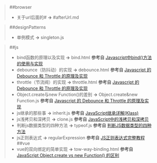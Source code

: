 >##browser
>+ 关于url后面的#  **->** #afterUrl.md

>##designPatterns
>+ 单例模式  **->** singleton.js

>##js
>+ bind函数的原理以及实现 **->** bind.html **参考自** [Javascript中bind()方法的使用与实现](https://segmentfault.com/a/1190000002662251)
>+ debounce（防抖动）的实现 **->** debounce.html **参考自** [Javascript 的 Debounce 和 Throttle 的原理及实现](https://github.com/lishengzxc/bblog/issues/7)
>+ throttle（节流阀）的实现 **->** throttle.html **参考自** [Javascript 的 Debounce 和 Throttle 的原理及实现](https://github.com/lishengzxc/bblog/issues/7)
>+ Object.create与new Function()的差别 **->** Object.create&new Function.js **参考自** [Javascript 的 Debounce 和 Throttle 的原理及实现](https://github.com/lishengzxc/bblog/issues/7)
>+ js继承的那些事 **->** inherit.js **参考自** [JavaScript继承详解(Klass)](https://www.jianshu.com/p/b0b8154a58e0)
>+ js浅拷贝和深拷贝 **->** clone.js **参考自** [JavaScript中的浅拷贝和深拷贝](https://segmentfault.com/a/1190000008637489)
>+ 判断js数据类型的四种方法 **->** typeof.js **参考自** [判断JS数据类型的四种方法](https://www.cnblogs.com/onepixel/p/5126046.html)
>+ js正则表达式 **->** regularExpression **参考自** [JS正则表达式完整教程](https://juejin.im/post/5965943ff265da6c30653879)
>##vue
>+ vue的双向绑定的简单实现 **->** tow-way-binding.html **参考自** [JavaScript Object.create vs new Function() 的区别](http://fe2x.cc/2017/10/14/Object-create-and-new-JavaScript/)
